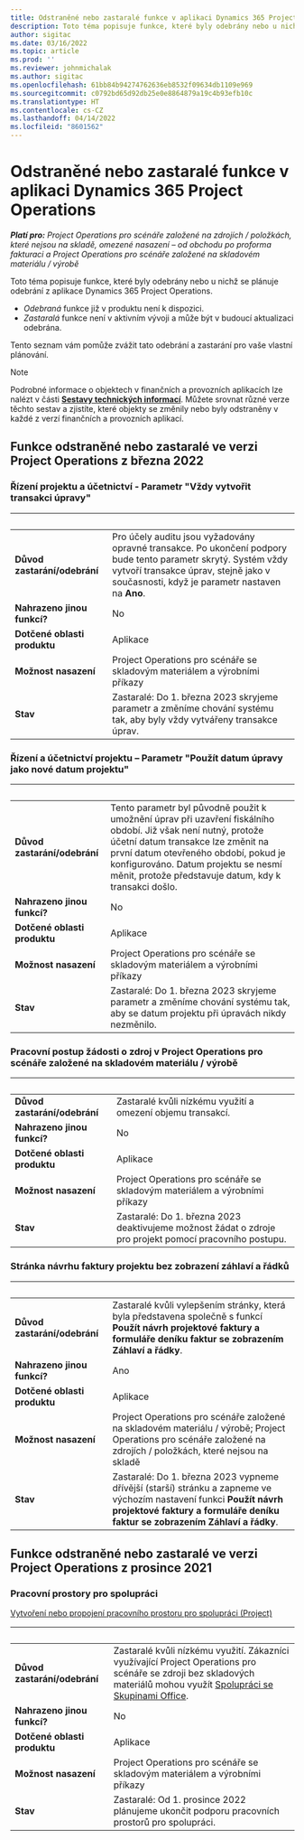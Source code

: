 ```yaml
---
title: Odstraněné nebo zastaralé funkce v aplikaci Dynamics 365 Project Operations
description: Toto téma popisuje funkce, které byly odebrány nebo u nichž se plánuje odebrání z aplikace Dynamics 365 Project Operations.
author: sigitac
ms.date: 03/16/2022
ms.topic: article
ms.prod: ''
ms.reviewer: johnmichalak
ms.author: sigitac
ms.openlocfilehash: 61bb84b94274762636eb8532f09634db1109e969
ms.sourcegitcommit: c0792bd65d92db25e0e8864879a19c4b93efb10c
ms.translationtype: HT
ms.contentlocale: cs-CZ
ms.lasthandoff: 04/14/2022
ms.locfileid: "8601562"
---
```

# <a name="removed-or-deprecated-features-in-dynamics-365-project-operations"></a>Odstraněné nebo zastaralé funkce v aplikaci Dynamics 365 Project Operations

_**Platí pro:** Project Operations pro scénáře založené na zdrojích / položkách, které nejsou na skladě, omezené nasazení – od obchodu po proforma fakturaci a Project Operations pro scénáře založené na skladovém materiálu / výrobě_

Toto téma popisuje funkce, které byly odebrány nebo u nichž se plánuje odebrání z aplikace Dynamics 365 Project Operations.

- *Odebraná* funkce již v produktu není k dispozici.
- *Zastaralá* funkce není v aktivním vývoji a může být v budoucí aktualizaci odebrána.

Tento seznam vám pomůže zvážit tato odebrání a zastarání pro vaše vlastní plánování.

> [!NOTE]
> Podrobné informace o objektech v finančních a provozních aplikacích lze nalézt v části [**Sestavy technických informací**](/dynamics/s-e/global/axtechrefrep_61). Můžete srovnat různé verze těchto sestav a zjistíte, které objekty se změnily nebo byly odstraněny v každé z verzí finančních a provozních aplikací.

## <a name="features-removed-or-deprecated-in-the-project-operations-march-2022-release"></a>Funkce odstraněné nebo zastaralé ve verzi Project Operations z března 2022

### <a name="project-management-and-accounting-always-create-adjustment-transaction-parameter"></a>Řízení projektu a účetnictví - Parametr "Vždy vytvořit transakci úpravy"

| &nbsp; | &nbsp; |
|--------|--------|
| **Důvod zastarání/odebrání** | Pro účely auditu jsou vyžadovány opravné transakce. Po ukončení podpory bude tento parametr skrytý. Systém vždy vytvoří transakce úprav, stejně jako v současnosti, když je parametr nastaven na **Ano**. |
| **Nahrazeno jinou funkcí?** | No |
| **Dotčené oblasti produktu** | Aplikace |
| **Možnost nasazení** | Project Operations pro scénáře se skladovým materiálem a výrobními příkazy |
| **Stav** | Zastaralé: Do 1. března 2023 skryjeme parametr a změníme chování systému tak, aby byly vždy vytvářeny transakce úprav. |

### <a name="project-management-and-accounting-use-adjustment-date-as-new-project-date-parameter"></a>Řízení a účetnictví projektu – Parametr "Použít datum úpravy jako nové datum projektu"

| &nbsp; | &nbsp; |
|--------|--------|
| **Důvod zastarání/odebrání** | Tento parametr byl původně použit k umožnění úprav při uzavření fiskálního období. Již však není nutný, protože účetní datum transakce lze změnit na první datum otevřeného období, pokud je konfigurováno. Datum projektu se nesmí měnit, protože představuje datum, kdy k transakci došlo. |
| **Nahrazeno jinou funkcí?** | No |
| **Dotčené oblasti produktu** | Aplikace |
| **Možnost nasazení** | Project Operations pro scénáře se skladovým materiálem a výrobními příkazy |
| **Stav** | Zastaralé: Do 1. března 2023 skryjeme parametr a změníme chování systému tak, aby se datum projektu při úpravách nikdy nezměnilo. |

### <a name="resource-request-workflow-in-project-operations-for-stockedproduction-based-scenarios"></a>Pracovní postup žádosti o zdroj v Project Operations pro scénáře založené na skladovém materiálu / výrobě

| &nbsp; | &nbsp; |
|--------|--------|
| **Důvod zastarání/odebrání** | Zastaralé kvůli nízkému využití a omezení objemu transakcí. |
| **Nahrazeno jinou funkcí?** | No |
| **Dotčené oblasti produktu** | Aplikace |
| **Možnost nasazení** | Project Operations pro scénáře se skladovým materiálem a výrobními příkazy |
| **Stav** | Zastaralé: Do 1. března 2023 deaktivujeme možnost žádat o zdroje pro projekt pomocí pracovního postupu. |

### <a name="project-invoice-proposal-page-without-header-and-lines-views"></a>Stránka návrhu faktury projektu bez zobrazení záhlaví a řádků

| &nbsp; | &nbsp; |
|--------|--------|
| **Důvod zastarání/odebrání** | Zastaralé kvůli vylepšením stránky, která byla představena společně s funkcí **Použít návrh projektové faktury a formuláře deníku faktur se zobrazením Záhlaví a řádky**. |
| **Nahrazeno jinou funkcí?** | Ano |
| **Dotčené oblasti produktu** | Aplikace |
| **Možnost nasazení** | Project Operations pro scénáře založené na skladovém materiálu / výrobě; Project Operations pro scénáře založené na zdrojích / položkách, které nejsou na skladě |
| **Stav** | Zastaralé: Do 1. března 2023 vypneme dřívější (starší) stránku a zapneme ve výchozím nastavení funkci **Použít návrh projektové faktury a formuláře deníku faktur se zobrazením Záhlaví a řádky**. |

## <a name="features-removed-or-deprecated-in-the-project-operations-december-2021-release"></a>Funkce odstraněné nebo zastaralé ve verzi Project Operations z prosince 2021

### <a name="collaboration-workspaces"></a>Pracovní prostory pro spolupráci

[Vytvoření nebo propojení pracovního prostoru pro spolupráci (Project)](/dynamicsax-2012/appuser-itpro/create-or-link-to-a-collaboration-workspace-project)

| &nbsp; | &nbsp; |
|--------|--------|
| **Důvod zastarání/odebrání** | Zastaralé kvůli nízkému využití. Zákazníci využívající Project Operations pro scénáře se zdroji bez skladových materiálů mohou využít [Spolupráci se Skupinami Office](../project-management/collaboration-groups.md). |
| **Nahrazeno jinou funkcí?** | No |
| **Dotčené oblasti produktu** | Aplikace  |
| **Možnost nasazení** | Project Operations pro scénáře se skladovým materiálem a výrobními příkazy |
| **Stav** | Zastaralé: Od 1. prosince 2022 plánujeme ukončit podporu pracovních prostorů pro spolupráci. |
